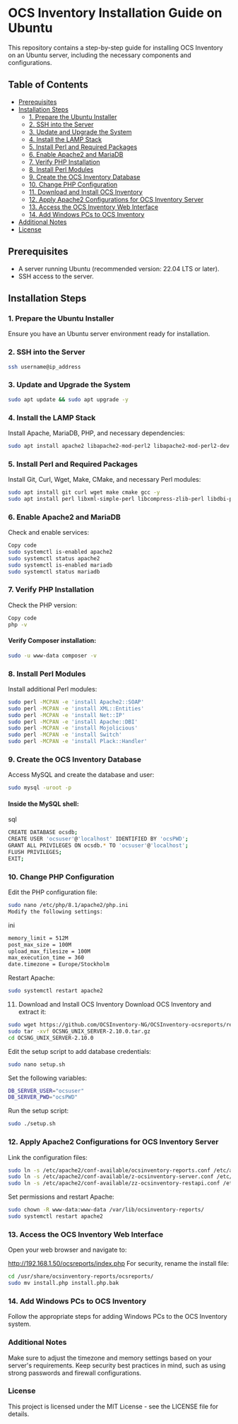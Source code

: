 # OCS Inventory Installation Guide on Ubuntu

This repository contains a step-by-step guide for installing OCS Inventory on an Ubuntu server, including the necessary components and configurations.

## Table of Contents
- [Prerequisites](#prerequisites)
- [Installation Steps](#installation-steps)
  - [1. Prepare the Ubuntu Installer](#1-prepare-the-ubuntu-installer)
  - [2. SSH into the Server](#2-ssh-into-the-server)
  - [3. Update and Upgrade the System](#3-update-and-upgrade-the-system)
  - [4. Install the LAMP Stack](#4-install-the-lamp-stack)
  - [5. Install Perl and Required Packages](#5-install-perl-and-required-packages)
  - [6. Enable Apache2 and MariaDB](#6-enable-apache2-and-mariadb)
  - [7. Verify PHP Installation](#7-verify-php-installation)
  - [8. Install Perl Modules](#8-install-perl-modules)
  - [9. Create the OCS Inventory Database](#9-create-the-ocs-inventory-database)
  - [10. Change PHP Configuration](#10-change-php-configuration)
  - [11. Download and Install OCS Inventory](#11-download-and-install-ocs-inventory)
  - [12. Apply Apache2 Configurations for OCS Inventory Server](#12-apply-apache2-configurations-for-ocs-inventory-server)
  - [13. Access the OCS Inventory Web Interface](#13-access-the-ocs-inventory-web-interface)
  - [14. Add Windows PCs to OCS Inventory](#14-add-windows-pcs-to-ocs-inventory)
- [Additional Notes](#additional-notes)
- [License](#license)

## Prerequisites
- A server running Ubuntu (recommended version: 22.04 LTS or later).
- SSH access to the server.

## Installation Steps

### 1. Prepare the Ubuntu Installer
Ensure you have an Ubuntu server environment ready for installation.

### 2. SSH into the Server
```bash
ssh username@ip_address
```

### 3. Update and Upgrade the System
```bash
sudo apt update && sudo apt upgrade -y
```
### 4. Install the LAMP Stack
Install Apache, MariaDB, PHP, and necessary dependencies:
```bash
sudo apt install apache2 libapache2-mod-perl2 libapache2-mod-perl2-dev libapache-dbi-perl libapache-db-perl libapache2-mod-php libarchive-zip-perl mariadb-server composer php-mbstring php-xml php-mysql php-zip php-pclzip php-gd php-soap php-curl php-json -y
```
### 5. Install Perl and Required Packages
Install Git, Curl, Wget, Make, CMake, and necessary Perl modules:
```bash
sudo apt install git curl wget make cmake gcc -y
sudo apt install perl libxml-simple-perl libcompress-zlib-perl libdbi-perl libdbd-mysql-perl libnet-ip-perl libsoap-lite-perl libio-compress-perl libapache-dbi-perl libapache2-mod-perl2 libapache2-mod-perl2-dev -y
```
### 6. Enable Apache2 and MariaDB
Check and enable services:
```bash
Copy code
sudo systemctl is-enabled apache2
sudo systemctl status apache2
sudo systemctl is-enabled mariadb
sudo systemctl status mariadb
```
### 7. Verify PHP Installation
Check the PHP version:
```bash
Copy code
php -v
```
#### Verify Composer installation:
```bash
sudo -u www-data composer -v
```
### 8. Install Perl Modules
Install additional Perl modules:
```bash
sudo perl -MCPAN -e 'install Apache2::SOAP'
sudo perl -MCPAN -e 'install XML::Entities'
sudo perl -MCPAN -e 'install Net::IP'
sudo perl -MCPAN -e 'install Apache::DBI'
sudo perl -MCPAN -e 'install Mojolicious'
sudo perl -MCPAN -e 'install Switch'
sudo perl -MCPAN -e 'install Plack::Handler'
```
### 9. Create the OCS Inventory Database
Access MySQL and create the database and user:
```bash
sudo mysql -uroot -p
```
#### Inside the MySQL shell:
sql
```bash
CREATE DATABASE ocsdb;
CREATE USER 'ocsuser'@'localhost' IDENTIFIED BY 'ocsPWD';
GRANT ALL PRIVILEGES ON ocsdb.* TO 'ocsuser'@'localhost';
FLUSH PRIVILEGES;
EXIT;
```
### 10. Change PHP Configuration
Edit the PHP configuration file:
```bash
sudo nano /etc/php/8.1/apache2/php.ini
Modify the following settings:
```
ini
```bash
memory_limit = 512M
post_max_size = 100M
upload_max_filesize = 100M
max_execution_time = 360
date.timezone = Europe/Stockholm
```
Restart Apache:
```bash
sudo systemctl restart apache2
```
11. Download and Install OCS Inventory
Download OCS Inventory and extract it:

```bash
sudo wget https://github.com/OCSInventory-NG/OCSInventory-ocsreports/releases/download/2.10.0/OCSNG_UNIX_SERVER-2.10.0.tar.gz
sudo tar -xvf OCSNG_UNIX_SERVER-2.10.0.tar.gz
cd OCSNG_UNIX_SERVER-2.10.0
```
Edit the setup script to add database credentials:
```bash
sudo nano setup.sh
```
Set the following variables:
```bash
DB_SERVER_USER="ocsuser"
DB_SERVER_PWD="ocsPWD"
```
Run the setup script:
```bash
sudo ./setup.sh
```
### 12. Apply Apache2 Configurations for OCS Inventory Server
Link the configuration files:
```bash
sudo ln -s /etc/apache2/conf-available/ocsinventory-reports.conf /etc/apache2/conf-enabled/ocsinventory-reports.conf
sudo ln -s /etc/apache2/conf-available/z-ocsinventory-server.conf /etc/apache2/conf-enabled/z-ocsinventory-server.conf
sudo ln -s /etc/apache2/conf-available/zz-ocsinventory-restapi.conf /etc/apache2/conf-enabled/zz-ocsinventory-restapi.conf
```
Set permissions and restart Apache:

```bash
sudo chown -R www-data:www-data /var/lib/ocsinventory-reports/
sudo systemctl restart apache2
```
### 13. Access the OCS Inventory Web Interface
Open your web browser and navigate to:


http://192.168.1.50/ocsreports/index.php
For security, rename the install file:

```bash
cd /usr/share/ocsinventory-reports/ocsreports/
sudo mv install.php install.php.bak
```
### 14. Add Windows PCs to OCS Inventory
Follow the appropriate steps for adding Windows PCs to the OCS Inventory system.

### Additional Notes
Make sure to adjust the timezone and memory settings based on your server's requirements.
Keep security best practices in mind, such as using strong passwords and firewall configurations.

### License
This project is licensed under the MIT License - see the LICENSE file for details.
